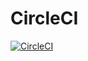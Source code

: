 # CircleCI
[![CircleCI](https://app.circleci.com/pipelines/github/nicolaspineros/Lab6PinerosTorres?style=shield)](https://app.circleci.com/pipelines/github/nicolaspineros/Lab6PinerosTorres)
